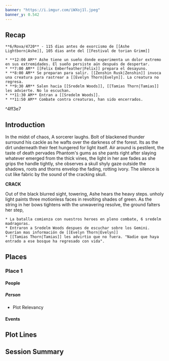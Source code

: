 ```yaml
---
banner: "https://i.imgur.com/iWXoj1l.jpeg"
banner_y: 0.542
---
```

## Recap

```ad-ad-qr
**6/Rova/4720** - 115 dias antes de exorcismo de [[Ashe Lightborn|Ashe]], 105 dias ante del [[Festival de torian Grimm]] 

* **12:00 AM** Ashe tiene un sueño donde experimenta un dolor extremo en sus extremidades. El sueño persiste aún después de despertar.
* **7:00 AM** [[Felix Emberfeather|Felix]] prepara el desayuno.
* **8:00 AM** Se preparan para salir. [[Zenshin Rusk|Zenshin]] invoca una creatura para rastrear a [[Evelyn Thorn|Evelyn]]. La creatura no regresa. 
* **9:30 AM** Salen hacia [[Sredelm Woods]], [[Tamias Thorn|Tamias]] les advierte. No lo escuchan.
* **11:30 AM** Entran a [[Sredelm Woods]].
* **11:50 AM** Combate contra creaturas, han sido encerrados.

```

^4ff3e7

## Introduction

In the midst of chaos, A sorcerer laughs. Bolt of blackened thunder surround his cackle as he wafts over the darkness of the forest. Its as the dirt underneath their feet hungered for light itself. Air around is pestilent, the taste of death pervades Phantom's gums as she pants right after slaying whatever emerged from the thick vines, the light in her axe fades as she grips the handle tightly, she observes a skull shyly gaze outside the shadows, roots and thorns envelop the fading, rotting ivory. The silence is cut like fabric by the sound of the cracking skull. 

**CRACK**

Out of the black blurred sight, towering, Ashe hears the heavy steps. unholy light paints three motionless faces in revolting shades of green. As the string in her bows tightens with the unwavering resolve, the ground falters her step, 

```ad-go
* La batalla comienza con nuestros heroes en pleno combate, 6 sredelm madragoras.
* Entraron a Sredelm Woods despues de escuchar sobre los Gemini. Querían mas información de [[Evelyn Thorn|Evelyn]] 
* [[Tamias Thorn|Tamias]] les advirtio que no fuera. "Nadie que haya entrado a ese bosque ha regresado con vida".
```

## Places

### Place 1
#### People 
##### Person
 * Plot Relevancy
#### Events




## Plot Lines


## Session Summary